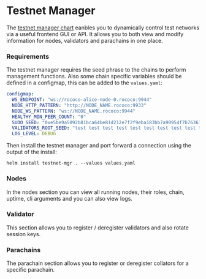 Testnet Manager
==================

The [testnet manager chart](https://github.com/paritytech/helm-charts/tree/main/charts/testnet-manager) eanbles you to dynamically control test networks via a useful frontend GUI or API. It allows you to both view and modify information for nodes, validators and parachains in one place.

### Requirements

The testnet manager requires the seed phrase to the chains to perform management functions. Also some chain specific variables should be defined in a configmap, this can be added to the `values.yaml`:


```yaml
configmap:
  WS_ENDPOINT: "ws://rococo-alice-node-0.rococo:9944"
  NODE_HTTP_PATTERN: "http://NODE_NAME.rococo:9933"
  NODE_WS_PATTERN: "ws://NODE_NAME.rococo:9944"
  HEALTHY_MIN_PEER_COUNT: "0"
  SUDO_SEED: "0xe5be9a5092b81bca64be81d212e7f2f9eba183bb7a90954f7b76361f6edb5c0a" # Alice
  VALIDATORS_ROOT_SEED: "test test test test test test test test test test test test"
  LOG_LEVEL: DEBUG

  ```

Then install the testnet manager and port forward a connection using the output of the install:

```
helm install testnet-mgr . --values values.yaml
```


### Nodes

In the nodes section you can view all running nodes, their roles, chain, uptime, cli arguments and you can also view logs.

### Validator

This section allows you to register / deregister validators and also rotate session keys.

### Parachains

The parachain section allows you to register or deregister collators for a specific parachain.



